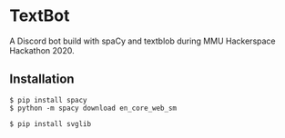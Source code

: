 # TextBot
A Discord bot build with spaCy and textblob during MMU Hackerspace Hackathon 2020.

## Installation
```
$ pip install spacy
$ python -m spacy download en_core_web_sm

$ pip install svglib
```
